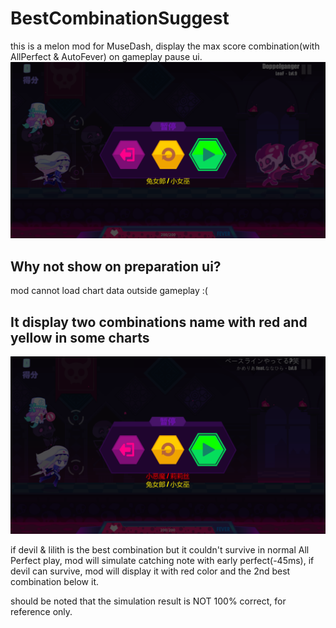 # BestCombinationSuggest

this is a melon mod for MuseDash, display the max score combination(with AllPerfect & AutoFever) on gameplay pause ui.
![ScreenShot](intro/screenshot2.png)

## Why not show on preparation ui?
mod cannot load chart data outside gameplay :(

## It display two combinations name with red and yellow in some charts

![RedCombiantionName](intro/screenshot.png)

if devil & lilith is the best combination but it couldn't survive in normal All Perfect play, mod will simulate catching note with early perfect(-45ms), if devil can survive, mod will display it with red color and the 2nd best combination below it.

should be noted that the simulation result is NOT 100% correct, for reference only.

